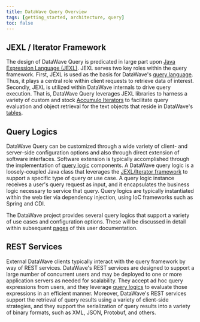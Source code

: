 ```yaml
---
title: DataWave Query Overview
tags: [getting_started, architecture, query]
toc: false
---
```


## JEXL / Iterator Framework

The design of DataWave Query is predicated in large part upon [Java Expression Language (JEXL)][jexl]. JEXL serves two
key roles within the query framework. First, JEXL is used as the basis for DataWave's [query language](syntax). Thus, it
plays a central role within client requests to retrieve data of interest. Secondly, JEXL is utilized within DataWave internals
to drive query execution. That is, DataWave Query leverages JEXL libraries to harness a variety of custom and stock
[Accumulo Iterators][acc_iterators] to facilitate query evaluation and object retrieval for the text objects that reside
in DataWave's [tables](../getting-started/data-model).

## Query Logics

DataWave Query can be customized through a wide variety of client- and server-side configuration options and also through
direct extension of software interfaces. Software extension is typically accomplished through the implementation
of [query logic](development#query-logic-components) components. A DataWave query logic is a loosely-coupled Java class that
leverages the [JEXL/Iterator framework](#jexl--iterator-framework) to support a specific type of query or use case. A query
logic instance receives a user's query request as input, and it encapsulates the business logic necessary to service that
query. Query logics are typically instantiated within the web tier via dependency injection, using IoC frameworks such as
Spring and CDI.

The DataWave project provides several query logics that support a variety of use cases and configuration options. These
will be discussed in detail within subsequent [pages](/pages/tags/query) of this user documentation.

## REST Services

External DataWave clients typically interact with the query framework by way of REST services. DataWave's REST services
are designed to support a large number of concurrent users and may be deployed to one or more application servers as needed for
scalability. They accept ad hoc query expressions from users, and they leverage [query logics](#query-logics) to evaluate those
expressions in an efficient manner. Moreover, DataWave's REST services support the retrieval of query results using a
variety of client-side strategies, and they support the serialization of query results into a variety of binary formats,
such as XML, JSON, Protobuf, and others.


[acc_iterators]: https://accumulo.apache.org/1.8/accumulo_user_manual.html#_iterators
[jexl]: http://commons.apache.org/proper/commons-jexl/